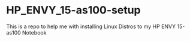 # HP_ENVY_15-as100-setup
This is a repo to help me with installing Linux Distros to my HP ENVY 15-as100 Notebook
